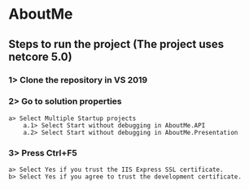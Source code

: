 # AboutMe
## Steps to run the project (The project uses netcore 5.0)

### 1> Clone the repository in VS 2019
### 2> Go to solution properties
	a> Select Multiple Startup projects
		a.1> Select Start without debugging in AboutMe.API
		a.2> Select Start without debugging in AboutMe.Presentation
### 3> Press Ctrl+F5
	a> Select Yes if you trust the IIS Express SSL certificate.
	b> Select Yes if you agree to trust the development certificate.
